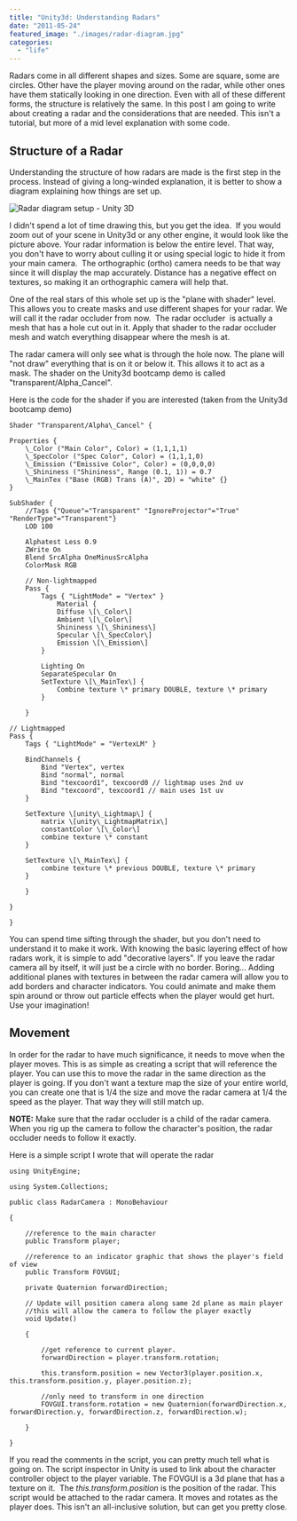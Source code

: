 ```yaml
---
title: "Unity3d: Understanding Radars"
date: "2011-05-24"
featured_image: "./images/radar-diagram.jpg"
categories: 
  - "life"
---
```


Radars come in all different shapes and sizes. Some are square, some are circles. Other have the player moving around on the radar, while other ones have them statically looking in one direction. Even with all of these different forms, the structure is relatively the same. In this post I am going to write about creating a radar and the considerations that are needed. This isn't a tutorial, but more of a mid level explanation with some code.

## Structure of a Radar

Understanding the structure of how radars are made is the first step in the process. Instead of giving a long-winded explanation, it is better to show a diagram explaining how things are set up.

![Radar diagram setup - Unity 3D](./images/radar-diagram.jpg "radar-diagram")

I didn't spend a lot of time drawing this, but you get the idea.  If you would zoom out of your scene in Unity3d or any other engine, it would look like the picture above. Your radar information is below the entire level. That way, you don't have to worry about culling it or using special logic to hide it from your main camera.  The orthographic (ortho) camera needs to be that way since it will display the map accurately. Distance has a negative effect on textures, so making it an orthographic camera will help that.

One of the real stars of this whole set up is the "plane with shader" level. This allows you to create masks and use different shapes for your radar. We will call it the radar occluder from now.  The radar occluder  is actually a mesh that has a hole cut out in it. Apply that shader to the radar occluder mesh and watch everything disappear where the mesh is at.

The radar camera will only see what is through the hole now. The plane will "not draw" everything that is on it or below it. This allows it to act as a mask. The shader on the Unity3d bootcamp demo is called "transparent/Alpha\_Cancel".

Here is the code for the shader if you are interested (taken from the Unity3d bootcamp demo)

    Shader "Transparent/Alpha\_Cancel" {

    Properties {
        \_Color ("Main Color", Color) = (1,1,1,1)
        \_SpecColor ("Spec Color", Color) = (1,1,1,0)
        \_Emission ("Emissive Color", Color) = (0,0,0,0)
        \_Shininess ("Shininess", Range (0.1, 1)) = 0.7
        \_MainTex ("Base (RGB) Trans (A)", 2D) = "white" {}
    }

    SubShader {
        //Tags {"Queue"="Transparent" "IgnoreProjector"="True" "RenderType"="Transparent"}
        LOD 100

        Alphatest Less 0.9
        ZWrite On
        Blend SrcAlpha OneMinusSrcAlpha
        ColorMask RGB

        // Non-lightmapped
        Pass {
            Tags { "LightMode" = "Vertex" }
                Material {
                Diffuse \[\_Color\]
                Ambient \[\_Color\]
                Shininess \[\_Shininess\]
                Specular \[\_SpecColor\]
                Emission \[\_Emission\]
            }

            Lighting On
            SeparateSpecular On
            SetTexture \[\_MainTex\] {
                Combine texture \* primary DOUBLE, texture \* primary
            } 

        }

    // Lightmapped
    Pass {
        Tags { "LightMode" = "VertexLM" }

        BindChannels {
            Bind "Vertex", vertex
            Bind "normal", normal
            Bind "texcoord1", texcoord0 // lightmap uses 2nd uv
            Bind "texcoord", texcoord1 // main uses 1st uv
        }

        SetTexture \[unity\_Lightmap\] {
            matrix \[unity\_LightmapMatrix\]
            constantColor \[\_Color\]
            combine texture \* constant
        }

        SetTexture \[\_MainTex\] {
            combine texture \* previous DOUBLE, texture \* primary
        }

        }

    }

    }

You can spend time sifting through the shader, but you don't need to understand it to make it work. With knowing the basic layering effect of how radars work, it is simple to add "decorative layers". If you leave the radar camera all by itself, it will just be a circle with no border. Boring... Adding additional planes with textures in between the radar camera will allow you to add borders and character indicators. You could animate and make them spin around or throw out particle effects when the player would get hurt. Use your imagination!

## Movement

In order for the radar to have much significance, it needs to move when the player moves. This is as simple as creating a script that will reference the player. You can use this to move the radar in the same direction as the player is going. If you don't want a texture map the size of your entire world, you can create one that is 1/4 the size and move the radar camera at 1/4 the speed as the player. That way they will still match up.

**NOTE:** Make sure that the radar occluder is a child of the radar camera. When you rig up the camera to follow the character's position, the radar occluder needs to follow it exactly.

Here is a simple script I wrote that will operate the radar

    using UnityEngine;

    using System.Collections;

    public class RadarCamera : MonoBehaviour

    {

        //reference to the main character
        public Transform player;

        //reference to an indicator graphic that shows the player's field of view
        public Transform FOVGUI;

        private Quaternion forwardDirection;

        // Update will position camera along same 2d plane as main player
        //this will allow the camera to follow the player exactly
        void Update()

        {

            //get reference to current player.
            forwardDirection = player.transform.rotation;

            this.transform.position = new Vector3(player.position.x, this.transform.position.y, player.position.z);

            //only need to transform in one direction
            FOVGUI.transform.rotation = new Quaternion(forwardDirection.x, forwardDirection.y, forwardDirection.z, forwardDirection.w);

        }

    }

If you read the comments in the script, you can pretty much tell what is going on. The script inspector in Unity is used to link about the character controller object to the player variable. The FOVGUI is a 3d plane that has a texture on it.  The _this.transform.position_ is the position of the radar. This script would be attached to the radar camera. It moves and rotates as the player does. This isn't an all-inclusive solution, but can get you pretty close.
